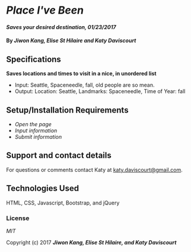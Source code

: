 # _Place I've Been_ 

#### _Saves your desired destination, 01/23/2017_

#### By _**Jiwon Kang, Elise St Hilaire and Katy Daviscourt**_

## Specifications

**Saves locations and times to visit in a nice,  in unordered list**
* Input: Seattle, Spaceneedle, fall, old people are so mean.
* Output: Location: Seattle, Landmarks: Spaceneedle, Time of Year: fall

## Setup/Installation Requirements

* _Open the page_
* _Input information_
* _Submit information_

## Support and contact details

For questions or comments contact Katy at katy.daviscourt@gmail.com.

## Technologies Used

HTML, CSS, Javascript, Bootstrap, and jQuery

### License

*MIT*

Copyright (c) 2017 **_Jiwon Kang, Elise St Hilaire, and Katy Daviscourt_**
